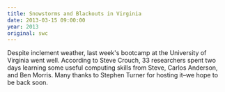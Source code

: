 ```yaml
---
title: Snowstorms and Blackouts in Virginia
date: 2013-03-15 09:00:00
year: 2013
original: swc
---
```

<p>Despite inclement weather, last week's bootcamp at the University of Virginia went well.
According to Steve Crouch,
33 researchers spent two days learning some useful computing skills from Steve,
Carlos Anderson,
and Ben Morris.
Many thanks to Stephen Turner for hosting it–we hope to be back soon.</p>
